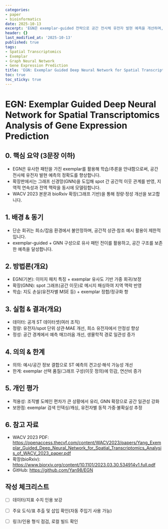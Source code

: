 ```yaml
---
categories:
- paper
- bioinformatics
date: 2025-10-13
excerpt: 'EGN은 exemplar-guided 전략으로 공간 전사체 유전자 발현 예측을 개선하며, 확장판에서는 그래프 신경망으로 공간 관계를 강화합니다.'
header: {}
last_modified_at: '2025-10-13'
published: true
tags:
- Spatial Transcriptomics
- Exemplar
- Graph Neural Network
- Gene Expression Prediction
title: 'EGN: Exemplar Guided Deep Neural Network for Spatial Transcriptomics Analysis of Gene Expression Prediction'
toc: true
toc_sticky: true
---
```

# EGN: Exemplar Guided Deep Neural Network for Spatial Transcriptomics Analysis of Gene Expression Prediction

## 0. 핵심 요약 (3문장 이하)
- EGN은 유사한 패턴을 가진 exemplar를 활용해 학습/추론을 안내함으로써, 공간 전사체 유전자 발현 예측의 정확도를 향상합니다.
- 확장판에서는 그래프 신경망(GNN)을 도입해 spot 간 공간적 이웃 관계를 반영, 지역적 연속성과 전역 맥락을 동시에 모델링합니다.
- WACV 2023 본문과 bioRxiv 확장(그래프 기반)을 통해 정량·정성 개선을 보고합니다.

## 1. 배경 & 동기
- 단순 회귀는 희소/잡음 환경에서 불안정하며, 공간적 상관·참조 예시 활용이 제한적입니다.
- exemplar-guided + GNN 구성으로 유사 패턴 전이를 활용하고, 공간 구조를 보존한 예측을 달성합니다.

## 2. 방법론(개요)
- EGN(기본): 이미지 패치 특징 + exemplar 유사도 기반 가중 회귀/보정
- 확장(GNN): spot 그래프(공간 이웃)로 메시지 패싱하여 지역 맥락 반영
- 학습: 지도 손실(유전자별 MSE 등) + exemplar 정합/정규화 항

## 3. 실험 & 결과(개요)
- 데이터: 공개 ST 데이터셋(여러 조직)
- 정량: 유전자/spot 단위 상관·MAE 개선, 희소 유전자에서 안정성 향상
- 정성: 공간 경계에서 예측 매끄러움 개선, 생물학적 경로 일관성 증가

## 4. 의의 & 한계
- 의의: 예시/공간 정보 결합으로 ST 예측의 견고성·해석 가능성 개선
- 한계: exemplar 선택 품질/그래프 구성(이웃 정의)에 민감, 연산비 증가

## 5. 개인 평가
- 적용성: 조직별 도메인 편차가 큰 상황에서 유리, GNN 확장으로 공간 일관성 강화
- 보완점: exemplar 검색 인덱싱/캐싱, 유전자별 동적 가중·불확실성 추정

## 6. 참고 자료
- WACV 2023 PDF: https://openaccess.thecvf.com/content/WACV2023/papers/Yang_Exemplar_Guided_Deep_Neural_Network_for_Spatial_Transcriptomics_Analysis_of_WACV_2023_paper.pdf
- 확장(bioRxiv): https://www.biorxiv.org/content/10.1101/2023.03.30.534914v1.full.pdf
- GitHub: https://github.com/Yan98/EGN

## 작성 체크리스트
- [ ] 데이터/지표 수치 인용 보강
- [ ] 주요 도식/표 추출 및 삽입 확인(자동 주입기 사용 가능)
- [ ] 링크/인용 형식 점검, 로컬 빌드 확인

